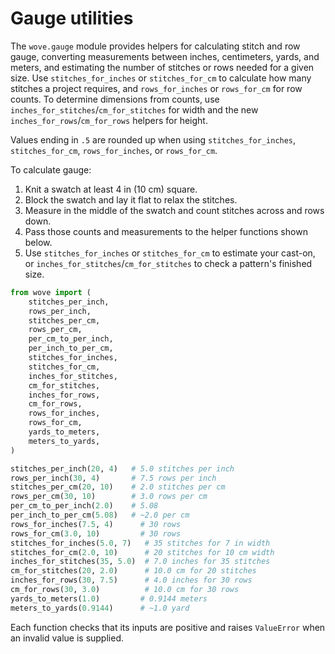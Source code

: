 # Gauge utilities

The `wove.gauge` module provides helpers for calculating stitch and row gauge,
converting measurements between inches, centimeters, yards, and meters, and
estimating the number of stitches or rows needed for a given size. Use
`stitches_for_inches` or `stitches_for_cm` to calculate how many stitches a
project requires, and `rows_for_inches` or `rows_for_cm` for row counts. To
determine dimensions from counts, use `inches_for_stitches`/`cm_for_stitches`
for width and the new `inches_for_rows`/`cm_for_rows` helpers for height.

Values ending in `.5` are rounded up when using `stitches_for_inches`,
`stitches_for_cm`, `rows_for_inches`, or `rows_for_cm`.

To calculate gauge:

1. Knit a swatch at least 4 in (10 cm) square.
2. Block the swatch and lay it flat to relax the stitches.
3. Measure in the middle of the swatch and count stitches across and rows down.
4. Pass those counts and measurements to the helper functions shown below.
5. Use `stitches_for_inches` or `stitches_for_cm` to estimate your cast-on, or
   `inches_for_stitches`/`cm_for_stitches` to check a pattern's finished size.

```python
from wove import (
    stitches_per_inch,
    rows_per_inch,
    stitches_per_cm,
    rows_per_cm,
    per_cm_to_per_inch,
    per_inch_to_per_cm,
    stitches_for_inches,
    stitches_for_cm,
    inches_for_stitches,
    cm_for_stitches,
    inches_for_rows,
    cm_for_rows,
    rows_for_inches,
    rows_for_cm,
    yards_to_meters,
    meters_to_yards,
)

stitches_per_inch(20, 4)   # 5.0 stitches per inch
rows_per_inch(30, 4)       # 7.5 rows per inch
stitches_per_cm(20, 10)    # 2.0 stitches per cm
rows_per_cm(30, 10)        # 3.0 rows per cm
per_cm_to_per_inch(2.0)    # 5.08
per_inch_to_per_cm(5.08)   # ~2.0 per cm
rows_for_inches(7.5, 4)      # 30 rows
rows_for_cm(3.0, 10)         # 30 rows
stitches_for_inches(5.0, 7)   # 35 stitches for 7 in width
stitches_for_cm(2.0, 10)      # 20 stitches for 10 cm width
inches_for_stitches(35, 5.0)  # 7.0 inches for 35 stitches
cm_for_stitches(20, 2.0)      # 10.0 cm for 20 stitches
inches_for_rows(30, 7.5)      # 4.0 inches for 30 rows
cm_for_rows(30, 3.0)          # 10.0 cm for 30 rows
yards_to_meters(1.0)         # 0.9144 meters
meters_to_yards(0.9144)      # ~1.0 yard
```

Each function checks that its inputs are positive and raises `ValueError`
when an invalid value is supplied.
